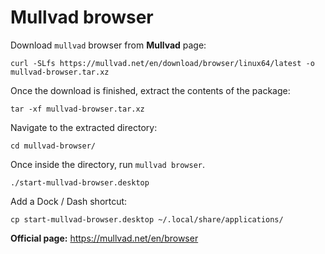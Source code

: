 # Mullvad browser

Download `mullvad` browser from **Mullvad** page:
```shell
curl -SLfs https://mullvad.net/en/download/browser/linux64/latest -o mullvad-browser.tar.xz
```

Once the download is finished, extract the contents of the package:
```shell
tar -xf mullvad-browser.tar.xz
```

Navigate to the extracted directory:
```shell
cd mullvad-browser/
```

Once inside the directory, run `mullvad browser`.
```shell
./start-mullvad-browser.desktop
```

Add a Dock / Dash shortcut:
```shell
cp start-mullvad-browser.desktop ~/.local/share/applications/
```

**Official page:** https://mullvad.net/en/browser
